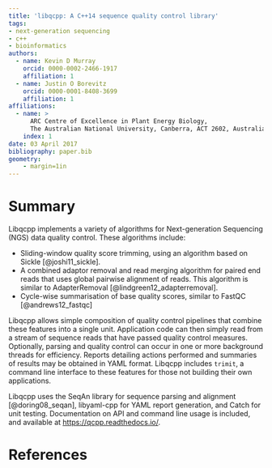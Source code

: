 ```yaml
---
title: 'libqcpp: A C++14 sequence quality control library'
tags:
- next-generation sequencing
- c++
- bioinformatics
authors:
  - name: Kevin D Murray
    orcid: 0000-0002-2466-1917
    affiliation: 1
  - name: Justin O Borevitz
    orcid: 0000-0001-8408-3699
    affiliation: 1
affiliations:
  - name: >
      ARC Centre of Excellence in Plant Energy Biology,
      The Australian National University, Canberra, ACT 2602, Australia
    index: 1
date: 03 April 2017
bibliography: paper.bib
geometry:
    - margin=1in
---
```


# Summary

Libqcpp implements a variety of algorithms for Next-generation Sequencing (NGS)
data quality control. These algorithms include:

- Sliding-window quality score trimming, using an algorithm based on Sickle
  [@joshi11_sickle].
- A combined adaptor removal and read merging algorithm for paired end reads
  that uses global pairwise alignment of reads. This algorithm is similar to
  AdapterRemoval [@lindgreen12_adapterremoval].
- Cycle-wise summarisation of base quality scores, similar to FastQC
  [@andrews12_fastqc]

Libqcpp allows simple composition of quality control pipelines that combine
these features into a single unit. Application code can then simply read from a
stream of sequence reads that have passed quality control measures.
Optionally, parsing and quality control can occur in one or more background
threads for efficiency. Reports detailing actions performed and summaries of
results may be obtained in YAML format. Libqcpp includes `trimit`, a command
line interface to these features for those not building their own applications.

Libqcpp uses the SeqAn library for sequence parsing and alignment
[@doring08_seqan], libyaml-cpp for YAML report generation, and Catch for unit
testing. Documentation on API and command line usage is included, and available
at https://qcpp.readthedocs.io/.

# References
